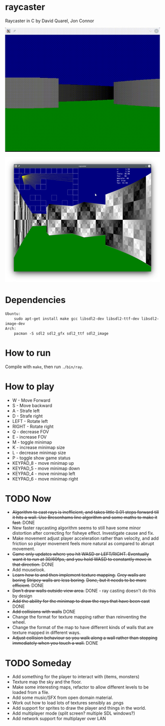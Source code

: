 # raycaster

Raycaster in C by David Quarel, Jon Connor

![Picture of Raycaster](img/demo.gif)

![Texture Mapping](img/demo_texture.png)

# Dependencies
```
Ubuntu:
	sudo apt-get install make gcc libsdl2-dev libsdl2-ttf-dev libsdl2-image-dev
Arch:
	pacman -S sdl2 sdl2_gfx sdl2_ttf sdl2_image 
```

# How to run
Compile with `make`, then run `./bin/ray`.

# How to play
* W - Move Forward
* S - Move backward
* A - Strafe left
* D - Strafe right
* LEFT - Rotate left
* RIGHT - Rotate right
* Q - decrease FOV
* E - increase FOV
* M - toggle minimap
* K - increase minimap size
* L - decrease minimap size
* P - toggle show game status
* KEYPAD_8 - move minimap up
* KEYPAD_5 - move minimap down
* KEYPAD_4 - move minimap left
* KEYPAD_6 - move minimap right

# TODO Now
* ~~Algorithm to cast rays is inefficient, and takes little 0.01 steps
forward till it hits a wall. Use Bresenhams line algorithm and some
maths to make it fast.~~ DONE
* New faster raycasting algorithm seems to still have some minor
distortion after correcting for fisheye effect. Investigate cause and fix.
* Make movement adjust player acceleration rather than velocity, and add friction
 so player movement feels more natural as compared to abrupt movement.
* ~~Game only updates where you hit WASD or LEFT/RIGHT. Eventually want
it to run at 30/60fps, and you hold WASD to constantly move in that direction.~~
DONE
* Add mouselook.
* ~~Learn how to and then implement texture mapping.~~ ~~Grey walls are boring~~ ~~Stripey
walls are less boring.~~ ~~Done, but it needs to be more efficient.~~ DONE
* ~~Don't draw walls outside view area.~~ DONE - ray casting doesn't do this by design
* ~~Add the ability for the minimap to draw the rays that have been cast~~ DONE
* ~~Add collisions with walls~~ DONE
* Change the format for texture mapping rather than reinventing the wheel.
* Change the format of the map to have different kinds of walls that are
texture mapped in different ways.
* ~~Adjust collision behaviour so you walk along a wall rather than 
stopping immediately when you touch a wall.~~ DONE

# TODO Someday
* Add something for the player to interact with (items, monsters)
* Texture map the sky and the floor.
* Make some interesting maps, refactor to allow different levels to
be loaded from a file.
* Add some music/SFX from open domain material.
* Work out how to load lots of textures sensibly as .pngs
* Add support for sprites to draw the player and things in the world.
* Add multiplayer mode (split screen? multiple SDL windows?)
* Add network support for multiplayer over LAN
